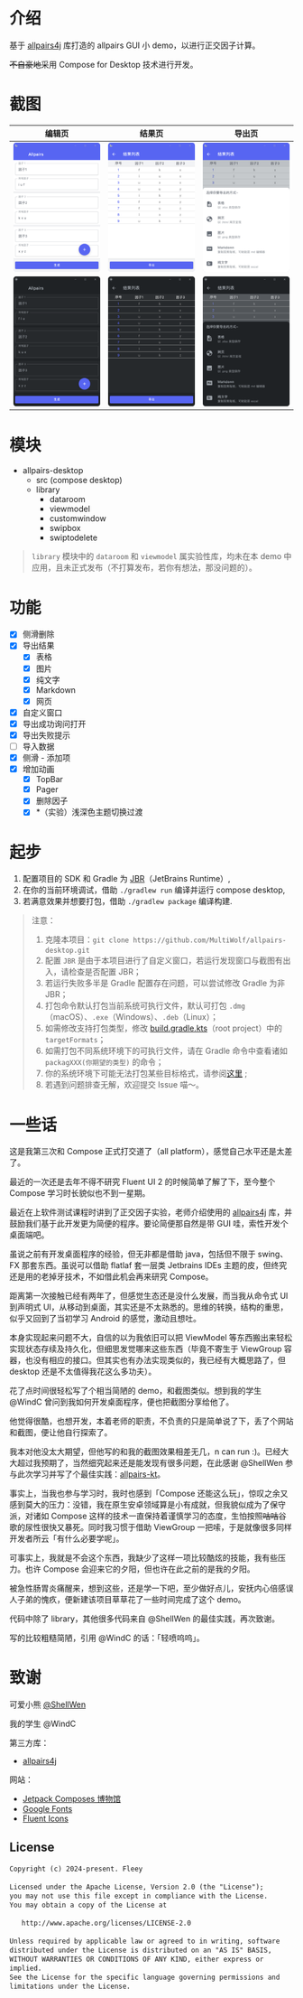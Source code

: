 # 介绍

基于 [allpairs4j](https://github.com/pavelicii/allpairs4j) 库打造的 allpairs GUI 小 demo，以进行正交因子计算。

~~不自豪地~~采用 Compose for Desktop 技术进行开发。

# 截图

| 编辑页                               | 结果页                               | 导出页                               |
|-----------------------------------|-----------------------------------|-----------------------------------|
| ![image](./image/light/img_1.png) | ![image](./image/light/img_2.png) | ![image](./image/light/img_3.png) |
| ![image](./image/dark/img_1.png)  | ![image](./image/dark/img_2.png)  | ![image](./image/dark/img_3.png)  |

# 模块

- allpairs-desktop
    - src (compose desktop)
    - library
        - dataroom
        - viewmodel
        - customwindow
        - swipbox
        - swiptodelete

> `library` 模块中的 `dataroom` 和 `viewmodel` 属实验性库，均未在本 demo
> 中应用，且未正式发布（不打算发布，若你有想法，那没问题的）。

# 功能

- [x] 侧滑删除
- [x] 导出结果
    - [x] 表格
    - [x] 图片
    - [x] 纯文字
    - [x] Markdown
    - [x] 网页
- [x] 自定义窗口
- [x] 导出成功询问打开
- [x] 导出失败提示
- [ ] 导入数据
- [x] 侧滑 - 添加项
- [x] 增加动画
  - [x] TopBar
  - [x] Pager
  - [x] 删除因子
  - [x] *（实验）浅深色主题切换过渡

# 起步

1. 配置项目的 SDK 和 Gradle 为 [JBR](https://github.com/JetBrains/JetBrainsRuntime)（JetBrains
   Runtime）,
2. 在你的当前环境调试，借助 `./gradlew run` 编译并运行 compose desktop,
3. 若满意效果并想要打包，借助 `./gradlew package` 编译构建.

> 注意：
> 
> 1. 克隆本项目：`git clone https://github.com/MultiWolf/allpairs-desktop.git`
> 2. 配置 `JBR` 是由于本项目进行了自定义窗口，若运行发现窗口与截图有出入，请检查是否配置 JBR；
> 3. 若运行失败多半是 Gradle 配置存在问题，可以尝试修改 Gradle 为非 JBR；
> 4. 打包命令默认打包当前系统可执行文件，默认可打包 `.dmg`（macOS）、`.exe`（Windows）、`.deb`（Linux）；
> 5. 如需修改支持打包类型，修改 [build.gradle.kts](https://github.com/MultiWolf/allpairs-desktop/blob/main/build.gradle.kts)（root project）中的 `targetFormats`；
> 6. 如需打包不同系统环境下的可执行文件，请在 Gradle 命令中查看诸如 `packagXXX(你期望的类型)` 的命令；
> 7. 你的系统环境下可能无法打包某些目标格式，请参阅[这里](https://github.com/JetBrains/compose-multiplatform/blob/master/tutorials/Native_distributions_and_local_execution/README.md#basic-usage) ;
> 8. 若遇到问题排查无解，欢迎提交 Issue 喵～。

# 一些话

这是我第三次和 Compose 正式打交道了（all platform），感觉自己水平还是太差了。

最近的一次还是去年不得不研究 Fluent UI 2 的时候简单了解了下，至今整个 Compose 学习时长貌似也不到一星期。

最近在上软件测试课程时讲到了正交因子实验，老师介绍使用的 [allpairs4j](https://github.com/pavelicii/allpairs4j)
库，并鼓励我们基于此开发更为简便的程序。要论简便那自然是带 GUI 哇，索性开发个桌面端吧。

虽说之前有开发桌面程序的经验，但无非都是借助 java，包括但不限于 swing、FX 那套东西。虽说可以借助 flatlaf
套一层类 Jetbrains IDEs 主题的皮，但终究还是用的老掉牙技术，不如借此机会再来研究 Compose。

距离第一次接触已经有两年了，但感觉生态还是没什么发展，而当我从命令式 UI 到声明式
UI，从移动到桌面，其实还是不太熟悉的。思维的转换，结构的重思，似乎又回到了当初学习 Android 的感觉，激动且想吐。

本身实现起来问题不大，自信的以为我依旧可以把 ViewModel 等东西搬出来轻松实现状态存续及持久化，但细思发觉哪来这些东西（毕竟不寄生于
ViewGroup 容器，也没有相应的接口。但其实也有办法实现类似的，我已经有大概思路了，但 desktop
还是不太值得我花这么多功夫）。

花了点时间很轻松写了个相当简陋的 demo，和截图类似。想到我的学生 @WindC 曾问到我如何开发桌面程序，便也把截图分享给他了。

他觉得很酷，也想开发，本着老师的职责，不负责的只是简单说了下，丢了个网站和截图，便让他自行探索了。

我本对他没太大期望，但他写的和我的截图效果相差无几，n can run :)。已经大大超过我预期了，当然细究起来还是能发现有很多问题，在此感谢
@ShellWen 参与此次学习并写了个最佳实践：[allpairs-kt](https://github.com/ShellWen/allpairs-kt)。

事实上，当我也参与学习时，我时也感到「Compose 还能这么玩」，惊叹之余又感到莫大的压力：没错，我在原生安卓领域算是小有成就，但我貌似成为了保守派，对诸如
Compose 这样的技术一直保持着谨慎学习的态度，生怕按照~~咕咕~~谷歌的尿性很快又暴死。同时我习惯于借助
ViewGroup 一把嗦，于是就像很多同样开发者所云「有什么必要学呢」。

可事实上，我就是不会这个东西，我缺少了这样一项比较酷炫的技能，我有些压力。也许 Compose
会迎来它的夕阳，但也许在此之前的是我的夕阳。

被急性肠胃炎痛醒来，想到这些，还是学一下吧，至少做好点儿，安抚内心倍感误人子弟的愧疚，便新建该项目草草花了一些时间完成了这个
demo。

代码中除了 library，其他很多代码来自 @ShellWen 的最佳实践，再次致谢。

写的比较粗糙简陋，引用 @WindC 的话：「轻喷呜呜」。

# 致谢

可爱小熊 [@ShellWen](https://github.com/ShellWen)

我的学生 @WindC

第三方库：

- [allpairs4j](https://github.com/pavelicii/allpairs4j)

网站：

- [Jetpack Composes 博物馆](https://jetpackcompose.cn/docs/)
- [Google Fonts](https://fonts.google.com/icons)
- [Fluent Icons](https://fluenticons.co/)

License
-------

    Copyright (c) 2024-present. Fleey

    Licensed under the Apache License, Version 2.0 (the "License");
    you may not use this file except in compliance with the License.
    You may obtain a copy of the License at

       http://www.apache.org/licenses/LICENSE-2.0

    Unless required by applicable law or agreed to in writing, software
    distributed under the License is distributed on an "AS IS" BASIS,
    WITHOUT WARRANTIES OR CONDITIONS OF ANY KIND, either express or implied.
    See the License for the specific language governing permissions and
    limitations under the License.